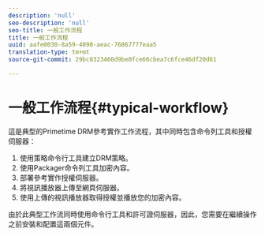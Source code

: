 ```yaml
---
description: 'null'
seo-description: 'null'
seo-title: 一般工作流程
title: 一般工作流程
uuid: aafe0030-8a59-4090-aeac-76867777eaa5
translation-type: tm+mt
source-git-commit: 29bc8323460d9be0fce66cbea7c6fce46df20d61

---
```



# 一般工作流程{#typical-workflow}

這是典型的Primetime DRM參考實作工作流程，其中同時包含命令列工具和授權伺服器：

1. 使用策略命令行工具建立DRM策略。
1. 使用Packager命令列工具加密內容。
1. 部署參考實作授權伺服器。
1. 將視訊播放器上傳至網頁伺服器。
1. 使用上傳的視訊播放器取得授權並播放您的加密內容。

由於此典型工作流同時使用命令行工具和許可證伺服器，因此，您需要在繼續操作之前安裝和配置這兩個元件。
